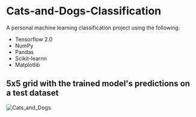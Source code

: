 # Cats-and-Dogs-Classification
A personal machine learning classification project using the following:
+ Tensorflow 2.0
+ NumPy
+ Pandas
+ Scikit-learnn
+ Matplotlib

  
## 5x5 grid with the trained model's predictions on a test dataset

![Cats_and_Dogs](https://github.com/josezapiz/Cats-and-Dogs-Classification/assets/101471178/9b6e1140-0990-4e72-a4cd-89e2cd2cc941)
